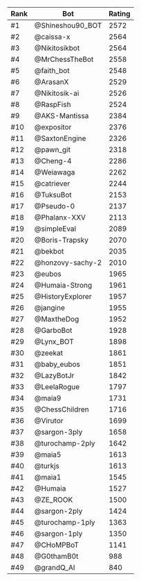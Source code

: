Rank|Bot|Rating
---|---|---
#1|@Shineshou90_BOT|2572
#2|@caissa-x|2564
#3|@Nikitosikbot|2564
#4|@MrChessTheBot|2558
#5|@faith_bot|2548
#6|@ArasanX|2529
#7|@Nikitosik-ai|2526
#8|@RaspFish|2524
#9|@AKS-Mantissa|2384
#10|@expositor|2376
#11|@SaxtonEngine|2326
#12|@pawn_git|2318
#13|@Cheng-4|2286
#14|@Weiawaga|2262
#15|@catriever|2244
#16|@TuksuBot|2153
#17|@Pseudo-0|2137
#18|@Phalanx-XXV|2113
#19|@simpleEval|2089
#20|@Boris-Trapsky|2070
#21|@bekbot|2035
#22|@honzovy-sachy-2|2010
#23|@eubos|1965
#24|@Humaia-Strong|1961
#25|@HistoryExplorer|1957
#26|@jangine|1955
#27|@MaxtheDog|1952
#28|@GarboBot|1928
#29|@Lynx_BOT|1898
#30|@zeekat|1861
#31|@baby_eubos|1851
#32|@LazyBotJr|1842
#33|@LeelaRogue|1797
#34|@maia9|1731
#35|@ChessChildren|1716
#36|@Virutor|1699
#37|@sargon-3ply|1658
#38|@turochamp-2ply|1642
#39|@maia5|1613
#40|@turkjs|1613
#41|@maia1|1545
#42|@Humaia|1527
#43|@ZE_ROOK|1500
#44|@sargon-2ply|1424
#45|@turochamp-1ply|1363
#46|@sargon-1ply|1350
#47|@CHoMPBoT|1141
#48|@G0thamB0t|988
#49|@grandQ_AI|840
